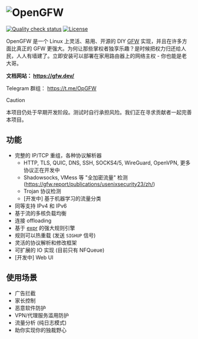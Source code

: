 # ![OpenGFW](docs/logo.png)

[![Quality check status](https://github.com/apernet/OpenGFW/actions/workflows/check.yaml/badge.svg)](https://github.com/apernet/OpenGFW/actions/workflows/check.yaml)
[![License][1]][2]

[1]: https://img.shields.io/badge/License-MPL_2.0-brightgreen.svg
[2]: LICENSE

OpenGFW 是一个 Linux 上灵活、易用、开源的 DIY [GFW](https://zh.wikipedia.org/wiki/%E9%98%B2%E7%81%AB%E9%95%BF%E5%9F%8E) 实现，并且在许多方面比真正的 GFW 更强大。为何让那些掌权者独享乐趣？是时候把权力归还给人民，人人有墙建了。立即安装可以部署在家用路由器上的网络主权 - 你也能是老大哥。

**文档网站： https://gfw.dev/**

Telegram 群组： https://t.me/OpGFW

> [!CAUTION]
> 本项目仍处于早期开发阶段。测试时自行承担风险。我们正在寻求贡献者一起完善本项目。

## 功能

- 完整的 IP/TCP 重组，各种协议解析器
  - HTTP, TLS, QUIC, DNS, SSH, SOCKS4/5, WireGuard, OpenVPN, 更多协议正在开发中
  - Shadowsocks, VMess 等 "全加密流量" 检测 (https://gfw.report/publications/usenixsecurity23/zh/)
  - Trojan 协议检测
  - [开发中] 基于机器学习的流量分类
- 同等支持 IPv4 和 IPv6
- 基于流的多核负载均衡
- 连接 offloading
- 基于 [expr](https://github.com/expr-lang/expr) 的强大规则引擎
- 规则可以热重载 (发送 `SIGHUP` 信号)
- 灵活的协议解析和修改框架
- 可扩展的 IO 实现 (目前只有 NFQueue)
- [开发中] Web UI

## 使用场景

- 广告拦截
- 家长控制
- 恶意软件防护
- VPN/代理服务滥用防护
- 流量分析 (纯日志模式)
- 助你实现你的独裁野心
